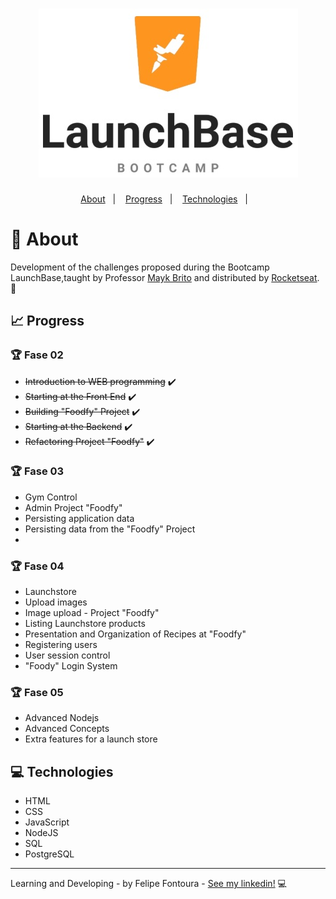 <h1 align="center">
    <img alt="GitHub language count" src="https://github.com/FelipeFontouraBr/LaunchBase-Bootcamp/blob/master/.github/launchbase.jpg">
</h1>

<p align="center">
  <a href="#bookmark-about">About</a>&nbsp;&nbsp;&nbsp;|&nbsp;&nbsp;&nbsp;
  <a href="#chart_with_upwards_trend-progress">Progress</a>&nbsp;&nbsp;&nbsp;|&nbsp;&nbsp;&nbsp;
  <a href="#computer-technologies">Technologies</a>&nbsp;&nbsp;&nbsp;|&nbsp;&nbsp;&nbsp;
</p>

# :bookmark: About

Development of the challenges proposed during the Bootcamp LaunchBase,taught by Professor [Mayk Brito](https://github.com/maykbrito) and distributed by [Rocketseat](https://rocketseat.com.br/). :rocket:

## :chart_with_upwards_trend: Progress 

### :trophy: Fase 02
- <strike>Introduction to WEB programming</strike> :heavy_check_mark:
- <strike>Starting at the Front End</strike> :heavy_check_mark:
- <strike>Building "Foodfy" Project</strike> :heavy_check_mark:
- <strike>Starting at the Backend</strike> :heavy_check_mark:
- <strike>Refactoring Project "Foodfy"</strike> :heavy_check_mark:

### :trophy: Fase 03
- Gym Control 
- Admin Project "Foodfy"
- Persisting application data
- Persisting data from the "Foodfy" Project
- 

### :trophy: Fase 04
- Launchstore
- Upload images
- Image upload - Project "Foodfy"
- Listing Launchstore products
- Presentation and Organization of Recipes at "Foodfy"
- Registering users
- User session control
- "Foody" Login System

### :trophy: Fase 05
- Advanced Nodejs
- Advanced Concepts
- Extra features for a launch store

## :computer: Technologies

- HTML
- CSS
- JavaScript
- NodeJS
- SQL
- PostgreSQL

----
Learning and Developing - by Felipe Fontoura - [See my linkedin!](https://www.linkedin.com/in/fontourafelipe/) :computer:

